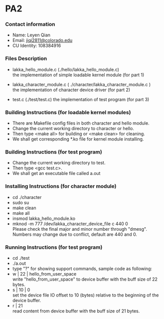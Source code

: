 # PA2
### Contact information
 - Name: Leyen Qian</br>
 - Email: jiqi2811@colorado.edu</br>
 - CU Identity: 108384916</br>

 ### Files Description
 - lakka_hello_module.c (./hello/lakka_hello_module.c)</br>
 the implementation of simple loadable kernel module (for part 1)

 - lakka_character_module.c ( ./character/lakka_character_module.c )</br>
 the implementation of character device driver (for part 2)

 - test.c (./test/test.c)
 the implementation of test program (for part 3)

 ### Building Instructions (for loadable kernel modules)
 - There are Makefile config files in both character and hello module.</br>
 - Change the current working directory to character or hello.</br>
 - Then type \<make all\> for building or \<make clean\> for cleaning.</br>
 - We shall get corresponding *.ko file for kernel module installing.</br>

 ### Building Instructions (for test program)
 - Change the current working directory to test.</br>
 - Then type \<gcc test.c\>.</br>
 - We shall get an executable file called a.out</br>

 ### Installing Instructions (for character module)
 - cd ./character 
 - sudo su
 - make clean
 - make all
 - insmod lakka_hello_module.ko
 - mknod -m 777 /dev/lakka_character_device_file c 440 0</br>
 Please check the final major and minor number through "dmesg".</br>
 Numbers may change due to conflict, default are 440 and 0.

### Running Instructions (for test program)
 - cd ./test
 - ./a.out
 - type "?" for showing support commands, sample code as following:
 - w | 22 | hello_from_user_space</br>
 write "hello_from_user_space" to device buffer with the buff size of 22 bytes.
 - s | 10 | 0</br>
 set the device file IO offset to 10 (bytes) relative to the beginning of the device buffer.
 - r | 21</br>
 read content from device buffer with the buff size of 21 bytes.